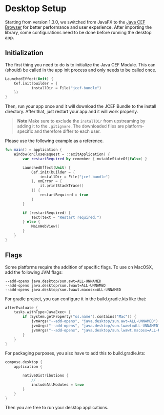 # Desktop Setup
Starting from version 1.3.0, we switched from JavaFX to the [Java CEF Browser](https://github.com/chromiumembedded/java-cef) for better performance and user experience.
After importing the library, some configurations need to be done before running the desktop app.

## Initialization
The first thing you need to do is to initialize the Java CEF Module. 
This can (should) be called in the app init process and only needs to be called once.
```kotlin
LaunchedEffect(Unit) {
    Cef.init(builder = {
            installDir = File("jcef-bundle")
    })
}
```
Then, run your app once and it will download the JCEF Bundle to the install directory. 
After that, just restart your app and it will work properly.

> **Note**
> Make sure to exclude the `installDir` from upstreaming by adding it to the `.gitignore`.
> The downloaded files are platform-specific and therefore differ to each user.

Please use the following example as a reference.
```kotlin
fun main() = application {
    Window(onCloseRequest = ::exitApplication) {
        var restartRequired by remember { mutableStateOf(false) }

        LaunchedEffect(Unit) {
            Cef.init(builder = {
                installDir = File("jcef-bundle")
            }, onError = {
                it.printStackTrace()
            }) {
                restartRequired = true
            }
        }

        if (restartRequired) {
            Text(text = "Restart required.")
        } else {
            MainWebView()
        }
    }
}
```

## Flags
Some platforms require the addition of specific flags.
To use on MacOSX, add the following JVM flags:
```shell
--add-opens java.desktop/sun.awt=ALL-UNNAMED
--add-opens java.desktop/sun.lwawt=ALL-UNNAMED
--add-opens java.desktop/sun.lwawt.macosx=ALL-UNNAMED
```
For gradle project, you can configure it in the build.gradle.kts like that:
```kotlin
afterEvaluate {
    tasks.withType<JavaExec> {
        if (System.getProperty("os.name").contains("Mac")) {
            jvmArgs("--add-opens", "java.desktop/sun.awt=ALL-UNNAMED")
            jvmArgs("--add-opens", "java.desktop/sun.lwawt=ALL-UNNAMED")
            jvmArgs("--add-opens", "java.desktop/sun.lwawt.macosx=ALL-UNNAMED")
        }
    }
}
```
For packaging purposes, you also have to add this to build.gradle.kts:
```kotlin
compose.desktop {
    application {

        nativeDistributions {
            // ....
            includeAllModules = true
        }
    }
}
```
Then you are free to run your desktop applications.